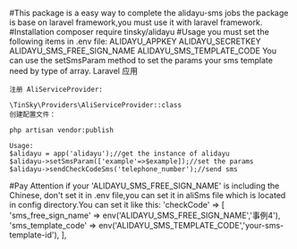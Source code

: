 #This package is a easy way to complete the alidayu-sms jobs
    the package is base on laravel framework,you must use it with laravel framework.
#Installation
    composer require tinsky/alidayu
#Usage
    you must set the following items in .env file:
    ALIDAYU_APPKEY
    ALIDAYU_SECRETKEY
    ALIDAYU_SMS_FREE_SIGN_NAME
    ALIDAYU_SMS_TEMPLATE_CODE
    You can use the setSmsParam method to set the params your sms template need by type of array.
    Laravel 应用

    注册 AliServiceProvider:

    \TinSky\Providers\AliServiceProvider::class
    创建配置文件：

    php artisan vendor:publish
    
    Usage:
    $alidayu = app('alidayu');//get the instance of alidayu
    $alidayu->setSmsParam(['example'=>$example]);//set the params
    $alidayu->sendCheckCodeSms('telephone_number');//send sms


#Pay Attention
        if your 'ALIDAYU_SMS_FREE_SIGN_NAME' is including the Chinese, don't set it in .env file,you can set it in aliSms file which is located in config directory.You can set it like this:
        'checkCode' => [
                'sms_free_sign_name' => env('ALIDAYU_SMS_FREE_SIGN_NAME','事例4'),
                'sms_template_code' => env('ALIDAYU_SMS_TEMPLATE_CODE','your-sms-template-id'),
        ],

